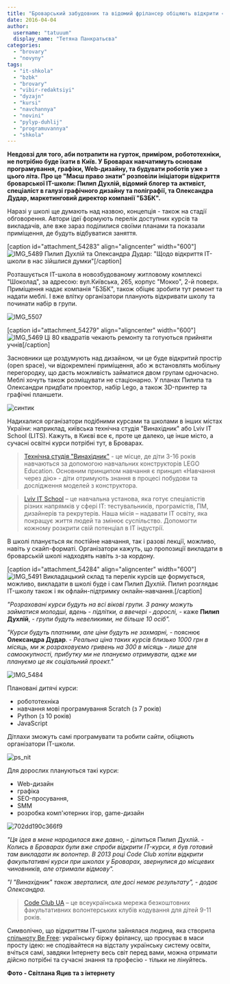 ```yaml
---
title: "Броварський забудовник та відомий фрілансер обіцяють відкрити «соціальні» IT-курси"
date: 2016-04-04
author: 
  username: "tatuuum"
  display_name: "Тетяна Панкратьєва"
categories: 
  - "brovary"
  - "novyny"
tags: 
  - "it-shkola"
  - "bzbk"
  - "brovary"
  - "vibir-redaktsiyi"
  - "dyzajn"
  - "kursi"
  - "navchannya"
  - "novini"
  - "pylyp-duhlij"
  - "programuvannya"
  - "shkola"
---
```


**Невдовзі для того, аби потрапити на гурток, приміром, робототехніки, не потрібно буде їхати в Київ. У Броварах навчатимуть основам програмування, графіки, Web-дизайну, та будувати роботів уже з цього літа. Про це "Маєш право знати" розповіли ініціатори відкриття броварської IT-школи: Пилип Духлій, відомий блогер та активіст, спеціаліст в галузі графічного дизайну та поліграфії, та Олександра Дудар, маркетинговий директор компанії "БЗБК".**

Наразі у школі ще думають над назвою, концепція - також на стадії обговорення. Автори ідеї формують перелік доступних курсів та викладачів, але вже зараз поділилися своїми планами та показали приміщення, де будуть відбуватися заняття.

\[caption id="attachment\_54283" align="aligncenter" width="600"\]![IMG_5489](https://mpz.brovary.org/wp-content/uploads/2016/04/IMG_5489.jpg) Пилип Духлій та Олександра Дудар: "Щодо відкриття IT-школи в нас зійшлися думки"\[/caption\]

Розташується IT-школа в новозбудованому житловому комплексі "Шоколад", за адресою: вул.Київська, 265, корпус "Мокко", 2-й поверх. Приміщення надає компанія "БЗБК", також обіцяє зробити тут ремонт та надати меблі. І вже влітку організатори планують відкривати школу та починати набір в групи.

![IMG_5507](https://mpz.brovary.org/wp-content/uploads/2016/04/IMG_5507.jpg)

\[caption id="attachment\_54279" align="aligncenter" width="600"\]![IMG_5469](https://mpz.brovary.org/wp-content/uploads/2016/04/IMG_5469.jpg) Ці 80 квадратів чекають ремонту та готуються прийняти учнів\[/caption\]

Засновники ще роздумують над дизайном, чи це буде відкритий простір (open space), чи відокремлені приміщення, або ж встановлять мобільну перегородку, що дасть можливість займатися двом групам одночасно. Меблі хочуть також розміщувати не стаціонарно. У планах Пилипа та Олександри придбати проектор, набір Lego, а також 3D-принтер та графічні планшети.

![синтик](https://mpz.brovary.org/wp-content/uploads/2016/04/syntyk.jpeg)

Надихалися організатори подібними курсами та школами в інших містах України: наприклад, київська технічна студія "Винахідник" або Lviv IT School (LITS). Кажуть, в Києві все є, проте це далеко, це інше місто, а сучасні освітні курси потрібні тут, в Броварах.

> [Технічна студія "Винахідник"](http://vynahidnyk.org/) - це місце, де діти 3-16 років навчаються за допомогою навчальних конструкторів LEGO Education. Основним принципом навчання є принцип «Навчання через дію» - діти отримують знання в процесі побудови та дослідження моделей з конструктора.

> [Lviv IT School](http://lits.com.ua/?lang=ua) – це навчальна установа, яка готує спеціалістів різних напрямків у сфері ІТ: тестувальників, програмістів, ПМ, дизайнерів та рекрутерів. Наша місія – надавати IT освіту, яка покращує життя людей та змінює суспільство. Допомогти кожному розкрити свій потенціал в IT індустрії.

В школі планується як постійне навчання, так і разові лекції, можливо, навіть у скайп-форматі. Організатори кажуть, що пропозиції викладати в броварській школі надходять навіть з-за кордону.

\[caption id="attachment\_54284" align="aligncenter" width="600"\]![IMG_5491](https://mpz.brovary.org/wp-content/uploads/2016/04/IMG_5491.jpg) Викладацький склад та перелік курсів ще формується, можливо, викладати в школі буде і сам Пилип Духлій. Пилип розглядає IT-школу також і як офлайн-підтримку онлайн-навчання.\[/caption\]

_"Розраховані курси будуть на всі вікові групи. З ранку можуть займатися молодші, вдень - підлітки, а ввечері - дорослі,_ - каже **Пилип Духлій**, - _групи будуть невеликими, не більше 10 осіб"._

_"Курси будуть платними, але ціни будуть не захмарні,_ - пояснює **Олександра Дудар**. - _Реальна ціна таких курсів близько 1000 грн в місяць, ми ж розраховуємо гривень на 300 в місяць - лише для самоокупності, прибутку ми не плануємо отримувати, адже ми плануємо це як соціальний проект."_

![IMG_5484](https://mpz.brovary.org/wp-content/uploads/2016/04/IMG_5484.jpg)

Плановані дитячі курси:

- робототехніка
- навчання мові програмування Scratch (з 7 років)
- Python (з 10 років)
- JavaScript

Дітлахи зможуть самі програмувати та робити сайти, обіцяють організатори IT-школи.

![ps_nit](https://mpz.brovary.org/wp-content/uploads/2016/04/ps_nit.jpg)

Для дорослих плануються такі курси:

- Web-дизайн
- графіка
- SEO-просування,
- SMM
- розробка комп'ютерних ігор, game-дизайн

![702dd190c366f9](https://mpz.brovary.org/wp-content/uploads/2016/04/702dd190c366f9.jpg)

_"Ця ідея в мене народилася вже давно,_ - ділиться Пилип Духлій. - _Колись в Броварах були вже спроби відкрити IT-курси, я був готовий там викладати як волонтер. В 2013 році Code Club хотіли відкрити факультативні курси при школах у Броварах, звернулися до місцевих чиновників, але отримали відмову"._

_"І "Винахідник" також зверталися, але досі немає результату", - додає Олександра._

> [Code Club UA](http://codeclubua.org/) – це всеукраїнська мережа безкоштовних факультативних волонтерських клубів кодування для дітей 9-11 років.

Символічно, що відкриттям IT-школи зайнялася людина, яка створила [спільноту Be Free](https://www.facebook.com/groups/be.free.ua/): українську біржу фрілансу, що просуває в маси просту ідею: не сподівайтеся на відсталу українську систему освіти, вчіться самі, завдяки Інтернету весь світ перед вами, можна отримати дійсно потрібні та сучасні знання та професію - тільки не лінуйтесь.

**Фото - Світлана Яцив та з інтернету**
